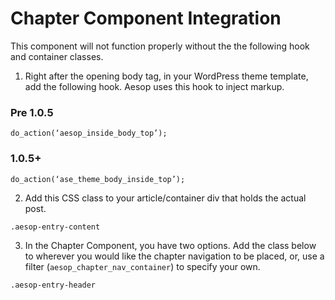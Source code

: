 Chapter Component Integration
==========

This component will not function properly without the the following hook and container classes.

1. Right after the opening body tag, in your WordPress theme template, add the following hook. Aesop uses this hook to inject markup.

### Pre 1.0.5

`do_action(‘aesop_inside_body_top’);`

### 1.0.5+

`do_action(‘ase_theme_body_inside_top’);`

2. Add this CSS class to your article/container div that holds the actual post.

`.aesop-entry-content`

3. In the Chapter Component, you have two options. Add the class below to wherever you would like the chapter navigation to be placed, or, use a filter (`aesop_chapter_nav_container`) to specify your own.

`.aesop-entry-header`